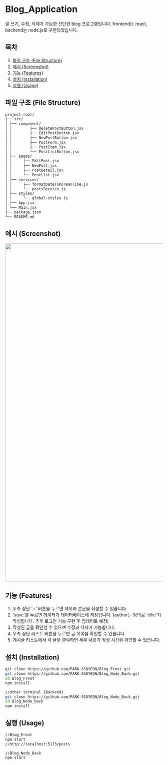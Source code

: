 # Blog_Application

글 쓰기, 수정, 삭제가 가능한 간단한 blog 프로그램입니다.
frontend는 react, backend는 node.js로 구현되었습니다.

## 목차

1. [파일 구조 (File Structure)](#파일-구조-file-structure)
2. [예시 (Screenshot)](#예시-screenshot)
3. [기능 (Features)](#기능-features)
4. [설치 (Installation)](#설치-installation)
5. [실행 (Usage)](#실행-usage)

## 파일 구조 (File Structure)
```bash
project-root/
├── src/
│ ├── component/
│ │        ├── DeletePostButton.jsx
│ │        ├── EditPostButton.jsx
│ │        ├── NewPostButton.jsx
│ │        ├── PostForm.jsx
│ │        ├── PostItem.jsx
│ │        └── PostListButton.jsx
│ ├── pages/
│ │     ├── EditPost.jsx
│ │     ├── NewPost.jsx
│ │     ├── PostDetail.jsx
│ │     └── PostList.jsx
│ ├── services/
│ │     ├── formatDateToKoreanTime.js
│ │     └── postsService.js
│ ├── styles/
│ │     └── global-styles.js
│ ├── App.jsx
│ └── Main.jsx
├── package.json
└── README.md
```

## 예시 (Screenshot)

<img src="pulice/blog_example.gif" width="1080" height=auto/>

## 기능 (Features)
1. 우측 상단 '+' 버튼을 누르면 제목과 본문을 작성할 수 있습니다.
2. 'save'를 누르면 데이터가 데이터베이스에 저장됩니다. (author는 임의로 'ellie'가 작성됩니다. 추후 로그인 기능 구현 후 업데이트 예정)
3. 작성된 글을 확인할 수 있으며 수정과 삭제가 가능합니다.
4. 우측 상단 리스트 버튼을 누르면 글 목록을 확인할 수 있습니다.
5. 게시글 리스트에서 각 글을 클릭하면 세부 내용과 작성 시간을 확인할 수 있습니다.

## 설치 (Installation)
```bash
git clone https://github.com/PARK-SSOYEON/Blog_Front.git
git clone https://github.com/PARK-SSOYEON/Blog_Node_Back.git
cd Blog_Front
npm install

//other terminal (Backend)
git clone https://github.com/PARK-SSOYEON/Blog_Node_Back.git
cd Blog_Node_Back
npm install
```

## 실행 (Usage)
```bash
//Blog_Front
npm start
//http://localhost:5173/posts

//Blog_Node_Back
npm start
```
